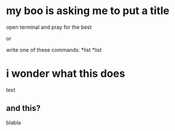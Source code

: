 # my boo is asking me to put a title

open terminal and pray for the best

or

write one of these commands:
*list
*list

# i wonder what this does
text 


## and this?
blabla